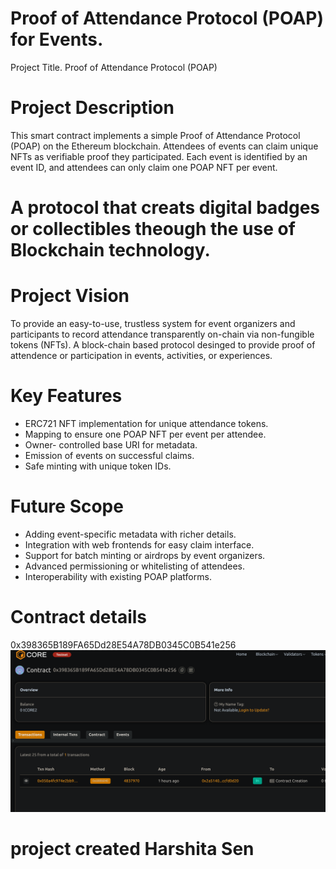 # Proof of Attendance Protocol (POAP) for Events.

 Project Title.
 Proof of Attendance Protocol (POAP)

# Project  Description
This smart contract implements a simple Proof of Attendance Protocol (POAP) on the Ethereum blockchain. Attendees of events can claim unique NFTs as verifiable proof they participated. Each event is identified by an event ID, and attendees can only claim one POAP NFT per event.
 # A protocol that creats digital badges or collectibles theough the use of Blockchain technology.
# Project Vision
To provide an easy-to-use, trustless system for event   organizers and participants to record attendance transparently on-chain via non-fungible tokens (NFTs).
A block-chain based protocol desinged to provide proof of attendence or participation in events, activities, or experiences. 

# Key Features

- ERC721 NFT implementation for unique attendance tokens.
- Mapping to ensure one POAP NFT per event per attendee.
- Owner- controlled base URI for metadata.
- Emission of events on successful claims.
- Safe minting with unique token IDs.

# Future Scope
 - Adding  event-specific metadata with richer details.
 - Integration with web frontends for easy claim interface.
 - Support for batch minting or airdrops by event organizers.
 - Advanced permissioning or   whitelisting of attendees.
- Interoperability with existing POAP platforms.

# Contract details
0x398365B189FA65Dd28E54A78DB0345C0B541e256![alt text](image.png)
# project created  Harshita Sen 
